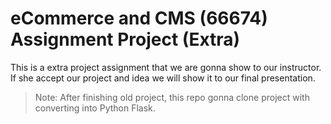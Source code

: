 # eCommerce and CMS (66674) Assignment Project (Extra)

This is a extra project assignment that we are gonna show to our instructor. If she accept our project and idea we will show it to our final presentation.

> Note: After finishing old project, this repo gonna clone project with converting into Python Flask.